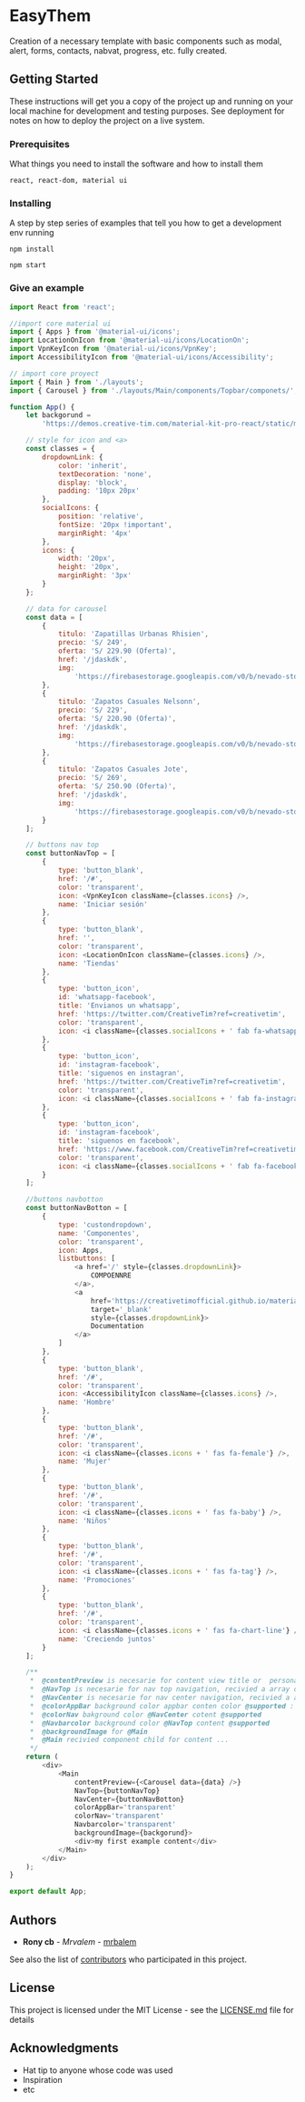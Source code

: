 <!-- @format -->

# EasyThem

Creation of a necessary template with basic components such as modal, alert,
forms, contacts, nabvat, progress, etc. fully created.

## Getting Started

These instructions will get you a copy of the project up and running on your
local machine for development and testing purposes. See deployment for notes on
how to deploy the project on a live system.

### Prerequisites

What things you need to install the software and how to install them

```
react, react-dom, material ui
```

### Installing

A step by step series of examples that tell you how to get a development env
running

```
npm install
```

```
npm start
```

### Give an example

```js
import React from 'react';

//import core material ui
import { Apps } from '@material-ui/icons';
import LocationOnIcon from '@material-ui/icons/LocationOn';
import VpnKeyIcon from '@material-ui/icons/VpnKey';
import AccessibilityIcon from '@material-ui/icons/Accessibility';

// import core proyect
import { Main } from './layouts';
import { Carousel } from './layouts/Main/components/Topbar/componets/';

function App() {
	let backgorund =
		'https://demos.creative-tim.com/material-kit-pro-react/static/media/clark-street-merc.4e443266.jpg';

	// style for icon and <a>
	const classes = {
		dropdownLink: {
			color: 'inherit',
			textDecoration: 'none',
			display: 'block',
			padding: '10px 20px'
		},
		socialIcons: {
			position: 'relative',
			fontSize: '20px !important',
			marginRight: '4px'
		},
		icons: {
			width: '20px',
			height: '20px',
			marginRight: '3px'
		}
	};

	// data for carousel
	const data = [
		{
			titulo: 'Zapatillas Urbanas Rhisien',
			precio: 'S/ 249',
			oferta: 'S/ 229.90 (Oferta)',
			href: '/jdaskdk',
			img:
				'https://firebasestorage.googleapis.com/v0/b/nevado-store.appspot.com/o/catalogo_300x200%2FZAPA%201_Mesa%20de%20trabajo%201.png?alt=media&token=48b11720-215a-434a-bdaa-c24e58792d89'
		},
		{
			titulo: 'Zapatos Casuales Nelsonn',
			precio: 'S/ 229',
			oferta: 'S/ 220.90 (Oferta)',
			href: '/jdaskdk',
			img:
				'https://firebasestorage.googleapis.com/v0/b/nevado-store.appspot.com/o/catalogo_300x200%2FZAPA%202_Mesa%20de%20trabajo%201.png?alt=media&token=b4eed121-cbe8-4f7a-967a-9197be0b7734'
		},
		{
			titulo: 'Zapatos Casuales Jote',
			precio: 'S/ 269',
			oferta: 'S/ 250.90 (Oferta)',
			href: '/jdaskdk',
			img:
				'https://firebasestorage.googleapis.com/v0/b/nevado-store.appspot.com/o/catalogo_300x200%2FZAPA%204_Mesa%20de%20trabajo%201.png?alt=media&token=960ea8c2-4d40-40a2-87d2-31951114463f'
		}
	];

	// buttons nav top
	const buttonNavTop = [
		{
			type: 'button_blank',
			href: '/#',
			color: 'transparent',
			icon: <VpnKeyIcon className={classes.icons} />,
			name: 'Iniciar sesión'
		},
		{
			type: 'button_blank',
			href: '',
			color: 'transparent',
			icon: <LocationOnIcon className={classes.icons} />,
			name: 'Tiendas'
		},
		{
			type: 'button_icon',
			id: 'whatsapp-facebook',
			title: 'Envianos un whatsapp',
			href: 'https://twitter.com/CreativeTim?ref=creativetim',
			color: 'transparent',
			icon: <i className={classes.socialIcons + ' fab fa-whatsapp'} />
		},
		{
			type: 'button_icon',
			id: 'instagram-facebook',
			title: 'siguenos en instagran',
			href: 'https://twitter.com/CreativeTim?ref=creativetim',
			color: 'transparent',
			icon: <i className={classes.socialIcons + ' fab fa-instagram'} />
		},
		{
			type: 'button_icon',
			id: 'instagram-facebook',
			title: 'siguenos en facebook',
			href: 'https://www.facebook.com/CreativeTim?ref=creativetim',
			color: 'transparent',
			icon: <i className={classes.socialIcons + ' fab fa-facebook'} />
		}
	];

	//buttons navbotton
	const buttonNavBotton = [
		{
			type: 'custondropdown',
			name: 'Componentes',
			color: 'transparent',
			icon: Apps,
			listbuttons: [
				<a href='/' style={classes.dropdownLink}>
					COMPOENNRE
				</a>,
				<a
					href='https://creativetimofficial.github.io/material-kit-react/#/documentation?ref=mkr-navbar'
					target='_blank'
					style={classes.dropdownLink}>
					Documentation
				</a>
			]
		},
		{
			type: 'button_blank',
			href: '/#',
			color: 'transparent',
			icon: <AccessibilityIcon className={classes.icons} />,
			name: 'Hombre'
		},
		{
			type: 'button_blank',
			href: '/#',
			color: 'transparent',
			icon: <i className={classes.icons + ' fas fa-female'} />,
			name: 'Mujer'
		},
		{
			type: 'button_blank',
			href: '/#',
			color: 'transparent',
			icon: <i className={classes.icons + ' fas fa-baby'} />,
			name: 'Niños'
		},
		{
			type: 'button_blank',
			href: '/#',
			color: 'transparent',
			icon: <i className={classes.icons + ' fas fa-tag'} />,
			name: 'Promociones'
		},
		{
			type: 'button_blank',
			href: '/#',
			color: 'transparent',
			icon: <i className={classes.icons + ' fas fa-chart-line'} />,
			name: 'Creciendo juntos'
		}
	];

	/**
	 *  @contentPreview is necesarie for content view title or  personalized component
	 *  @NavTop is necesarie for nav top navigation, recivied a array object
	 *  @NavCenter is necesarie for nav center navigation, recivied a array object
	 *  @colorAppBar background color appbar conten color @supported :  primary, dark, white,info, succes, warning, danger, transparent, rose
	 *  @colorNav bakground color @NavCenter cotent @supported
	 *  @Navbarcolor background color @NavTop content @supported
	 *  @backgroundImage for @Main
	 *  @Main recivied component child for content ...
	 */
	return (
		<div>
			<Main
				contentPreview={<Carousel data={data} />}
				NavTop={buttonNavTop}
				NavCenter={buttonNavBotton}
				colorAppBar='transparent'
				colorNav='transparent'
				Navbarcolor='transparent'
				backgroundImage={backgorund}>
				<div>my first example content</div>
			</Main>
		</div>
	);
}

export default App;
```
[img1]: https://upload.wikimedia.org/wikipedia/commons/thumb/4/48/Markdown-mark.svg/1200px-Markdown-mark.svg.png "Título alternativo"

## Authors

- **Rony cb** - _Mrvalem_ - [mrbalem](https://https://github.com/mrbalem)

See also the list of
[contributors](https://github.com/mrbalem/EasyTheme/contributors) who
participated in this project.

## License

This project is licensed under the MIT License - see the
[LICENSE.md](LICENSE.md) file for details

## Acknowledgments

- Hat tip to anyone whose code was used
- Inspiration
- etc
